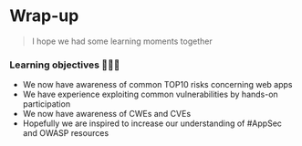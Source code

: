 # Wrap-up

> I hope we had some learning moments together

### Learning objectives 👩🏽‍🏫

- We now have awareness of common TOP10 risks concerning web apps<!-- .element: style="font-size:0.9em"-->
- We have experience exploiting common vulnerabilities by hands-on participation<!-- .element: style="font-size:0.9em"-->
- We now have awareness of CWEs and CVEs<!-- .element: style="font-size:0.9em"-->
- Hopefully we are inspired to increase our understanding of #AppSec and OWASP resources<!-- .element: style="font-size:0.9em"-->
